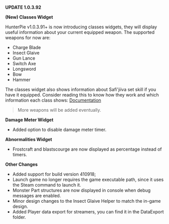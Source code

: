 ﻿**UPDATE 1.0.3.92**

**(New) Classes Widget**

HunterPie v1.0.3.91+ is now introducing classes widgets, they will display useful information about your current equipped weapon. The supported weapons for now are:

- Charge Blade
- Insect Glaive
- Gun Lance
- Switch Axe
- Longsword
- Bow
- Hammer

The classes widget also shows information about Safi'jiiva set skill if you have it equipped.
Consider reading this to know how they work and which information each class shows: [Documentation](https://github.com/Haato3o/HunterPie/wiki/Classes-Widget)

> More weapons will be added eventually.

**Damage Meter Widget**
- Added option to disable damage meter timer.

**Abnormalities Widget**
- Frostcraft and blastscourge are now displayed as percentage instead of timers.

**Other Changes**
- Added support for build version 410918;
- Launch game no longer requires the game executable path, since it uses the Steam command to launch it.
- Monster Part structures are now displayed in console when debug messages are enabled.
- Minor design changes to the Insect Glaive Helper to match the in-game design.
- Added Player data export for streamers, you can find it in the DataExport folder.
